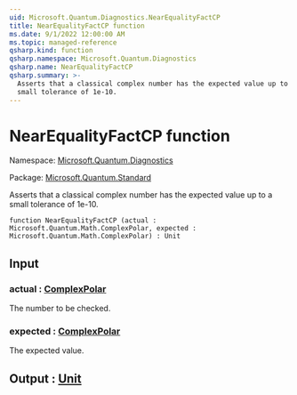 ```yaml
---
uid: Microsoft.Quantum.Diagnostics.NearEqualityFactCP
title: NearEqualityFactCP function
ms.date: 9/1/2022 12:00:00 AM
ms.topic: managed-reference
qsharp.kind: function
qsharp.namespace: Microsoft.Quantum.Diagnostics
qsharp.name: NearEqualityFactCP
qsharp.summary: >-
  Asserts that a classical complex number has the expected value up to a
  small tolerance of 1e-10.
---
```


# NearEqualityFactCP function

Namespace: [Microsoft.Quantum.Diagnostics](xref:Microsoft.Quantum.Diagnostics)

Package: [Microsoft.Quantum.Standard](https://nuget.org/packages/Microsoft.Quantum.Standard)


Asserts that a classical complex number has the expected value up to asmall tolerance of 1e-10.

```qsharp
function NearEqualityFactCP (actual : Microsoft.Quantum.Math.ComplexPolar, expected : Microsoft.Quantum.Math.ComplexPolar) : Unit
```


## Input

### actual : [ComplexPolar](xref:Microsoft.Quantum.Math.ComplexPolar)

The number to be checked.


### expected : [ComplexPolar](xref:Microsoft.Quantum.Math.ComplexPolar)

The expected value.



## Output : [Unit](xref:microsoft.quantum.qsharp.valueliterals#unit-literal)

